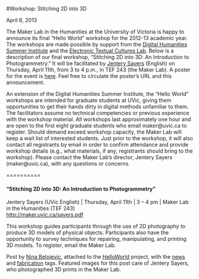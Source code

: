 #Workshop: Stitching 2D into 3D

April 6, 2013

<p>The Maker Lab in the Humanities at the University of Victoria is happy to announce its final &#8220;Hello World&#8221; workshop for the 2012-13 academic year. The workshops are made possible by support from the <a title="learn more" href="http://dhsi.org/" target="_blank">Digital Humanities Summer Institute</a> and the <a title="learn more" href="http://etcl.uvic.ca/" target="_blank">Electronic Textual Cultures Lab</a>. Below is a description of our final workshop, &#8220;Stitching 2D into 3D: An Introduction to Photogrammetry.&#8221; It will be facilitated by <a title="learn more" href="http://maker.uvic.ca/author/admin/" target="_blank">Jentery Sayers</a> (English) on Thursday, April 11th, from 3 to 4 p.m., in TEF 243 (the Maker Lab). A poster for the event is <a title="learn more" href="http://maker.uvic.ca/sayers.pdf?b4e08e" target="_blank">here</a>. Feel free to circulate the poster&#8217;s URL and this announcement.</p>
<p>An extension of the Digital Humanities Summer Institute, the &#8220;Hello World&#8221; workshops are intended for graduate students at UVic, giving them opportunities to get their hands dirty in digital methods unfamiliar to them. The facilitators assume no technical competencies or previous experience with the workshop material. All workshops last approximately one hour and are open to the first eight graduate students who email maker@uvic.ca to register. Should demand exceed workshop capacity, the Maker Lab will keep a wait list of interested students. Just prior to the workshop, it will also contact all registrants by email in order to confirm attendance and provide workshop details (e.g., what materials, if any, registrants should bring to the workshop). Please contact the Maker Lab&#8217;s director, Jentery Sayers (maker@uvic.ca), with any questions or concerns.</p>
<p>==========</p>
<h4>“Stitching 2D into 3D: An Introduction to Photogrammetry&#8221;</h4>
<p>Jentery Sayers (UVic English) | Thursday, April 11th | 3 &#8211; 4 pm | Maker Lab in the Humanities (TEF 243)<br />
<a title="learn more" href="http://maker.uvic.ca/sayers.pdf?b4e08e" target="_blank">http://maker.uvic.ca/sayers.pdf</a></p>
<p>This workshop guides participants through the use of 2D photography to produce 3D models of physical objects. Participants also have the opportunity to survey techniques for repairing, manipulating, and printing 3D models. To register, email the Maker Lab. </p>
<p>Post by <a title="learn more" href="http://maker.uvic.ca/author/nbelojevic/">Nina Belojevic</a>, attached to the <a title="learn more" href="http://maker.uvic.ca/category/hello/">HelloWorld</a> project, with the <a title="learn more" href="http://maker.uvic.ca/tag/news/">news</a> and <a title="learn more" href="http://maker.uvic.ca/tag/versioning/">fabrication</a> tags. Featured images for this post care of Jentery Sayers, who photographed 3D prints in the Maker Lab.</p>
